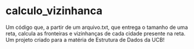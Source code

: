 # calculo_vizinhanca
Um código que, a partir de um arquivo.txt, que entrega o tamanho de uma reta, calcula as fronteiras e vizinhanças de cada cidade presente na reta. 
Um projeto criado para a matéria de Estrutura de Dados da UCB!
